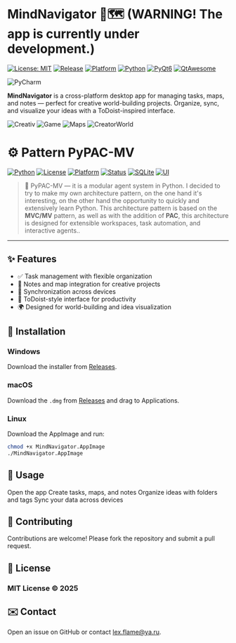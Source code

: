 # MindNavigator 🧠🗺️ (WARNING! The app is currently under development.)

[![License: MIT](https://img.shields.io/badge/License-MIT-green.svg)](LICENSE) 
[![Release](https://img.shields.io/github/v/release/your-username/MindNavigator?color=blue)](https://github.com/your-username/MindNavigator/releases) 
[![Platform](https://img.shields.io/badge/Platform-Windows%20|%20macOS%20|%20Linux-lightgrey)](#) 
[![Python](https://img.shields.io/badge/python-3.11%2B-blue.svg?logo=python&logoColor=white)](https://www.python.org/)
[![PyQt6](https://img.shields.io/badge/PyQt6-6.x-purple.svg)](https://riverbankcomputing.com/software/pyqt/) 
[![QtAwesome](https://img.shields.io/badge/QtAwesome-1.x-orange.svg)](https://github.com/spyder-ide/qtawesome)

![PyCharm](https://img.shields.io/badge/IDE-PyCharm-ff69b4?logo=jetbrains&logoColor=white)


**MindNavigator** is a cross-platform desktop app for managing tasks, maps, and notes — perfect for creative world-building projects. Organize, sync, and visualize your ideas with a ToDoist-inspired interface.

![Creativ](https://img.shields.io/badge/Tag-Creativ-4caf50?style=flat&logo=appveyor&logoColor=white)
![Game](https://img.shields.io/badge/Tag-Game-2196f3?style=flat&logo=unity&logoColor=white)
![Maps](https://img.shields.io/badge/Tag-Maps-ff9800?style=flat&logo=openstreetmap&logoColor=white)
![CreatorWorld](https://img.shields.io/badge/Tag-CreatorWorld-e91e63?style=flat&logo=planet&logoColor=white)


# ⚙️ Pattern PyPAC-MV

[![Python](https://img.shields.io/badge/python-3.11%2B-blue.svg?logo=python&logoColor=white)](https://www.python.org/)
[![License](https://img.shields.io/badge/license-MIT-green.svg)](LICENSE)
[![Platform](https://img.shields.io/badge/platform-Windows%20%7C%20Linux-lightgrey)]()
[![Status](https://img.shields.io/badge/status-active-success.svg)]()
[![SQLite](https://img.shields.io/badge/DB-SQLite3-orange.svg?logo=sqlite)]()
[![UI](https://img.shields.io/badge/UI-CLI%20%7C%20TUI-lightblue)]()

> 🧠 PyPAC-MV — it is a modular agent system in Python. I decided to try to make my own architecture pattern, on the one hand it's interesting, on the other hand the opportunity to quickly and extensively learn Python. This architecture pattern is based on the **MVC/MV** pattern, as well as with the addition of **PAC**, this architecture is designed for extensible workspaces, task automation, and interactive agents..

---

## ✨ Features

- ✅ Task management with flexible organization  
- 📝 Notes and map integration for creative projects  
- 🔄 Synchronization across devices  
- 🎨 ToDoist-style interface for productivity  
- 🌍 Designed for world-building and idea visualization  

## 💾 Installation

### Windows
Download the installer from [Releases](https://github.com/your-username/MindNavigator/releases).  

### macOS
Download the `.dmg` from [Releases](https://github.com/your-username/MindNavigator/releases) and drag to Applications.  

### Linux
Download the AppImage and run:
```bash
chmod +x MindNavigator.AppImage
./MindNavigator.AppImage
```

## 🚀 Usage

Open the app
Create tasks, maps, and notes
Organize ideas with folders and tags
Sync your data across devices

## 🤝 Contributing
Contributions are welcome! Please fork the repository and submit a pull request.

## 📄 License
### MIT License © 2025

## ✉️ Contact
Open an issue on GitHub or contact lex.flame@ya.ru.
